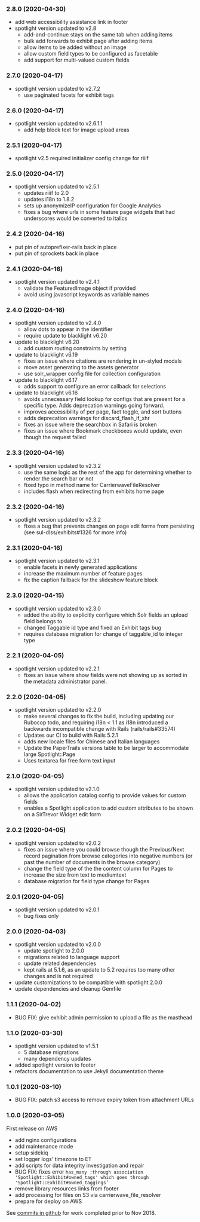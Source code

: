 ### 2.8.0 (2020-04-30)

* add web accessibility assistance link in footer
* spotlight version updated to v2.8
  * add-and-continue stays on the same tab when adding items
  * bulk add forwards to exhibit page after adding items
  * allow items to be added without an image
  * allow custom field types to be configured as facetable
  * add support for multi-valued custom fields

### 2.7.0 (2020-04-17)

* spotlight version updated to v2.7.2
  * use paginated facets for exhibit tags

### 2.6.0 (2020-04-17)

* spotlight version updated to v2.6.1.1
  * add help block text for image upload areas

### 2.5.1 (2020-04-17)

* spotlight v2.5 required initializer config change for riiif

### 2.5.0 (2020-04-17)

* spotlight version updated to v2.5.1
  * updates riiif to 2.0
  * updates i18n to 1.8.2
  * sets up anonymizeIP configuration for Google Analytics
  * fixes a bug where urls in some feature page widgets that had underscores would be converted to italics

### 2.4.2 (2020-04-16)

* put pin of autoprefixer-rails back in place
* put pin of sprockets back in place

### 2.4.1 (2020-04-16)

* spotlight version updated to v2.4.1
  * validate the FeaturedImage object if provided
  * avoid using javascript keywords as variable names

### 2.4.0 (2020-04-16)

* spotlight version updated to v2.4.0
  * allow dots to appear in the identifier
  * require update to blacklight v6.20
* update to blacklight v6.20
  * add custom routing constraints by setting
* update to blacklight v6.19
  * fixes an issue where citations are rendering in un-styled modals
  * move asset generating to the assets generator
  * use solr_wrapper config file for collection configuration
* update to blacklight v6.17
  * adds support to configure an error callback for selections
* update to blacklight v6.16
  * avoids unnecessary field lookup for configs that are present for a specific type. Adds deprecation warnings going forward.
  * improves accessibility of per page, fact toggle, and sort buttons
  * adds deprecation warnings for discard_flash_if_xhr
  * fixes an issue where the searchbox in Safari is broken
  * fixes an issue where Bookmark checkboxes would update, even though the request failed

### 2.3.3 (2020-04-16)

* spotlight version updated to v2.3.2
  * use the same logic as the rest of the app for determining whether to render the search bar or not
  * fixed typo in method name for CarrierwaveFileResolver
  * includes flash when redirecting from exhibits home page
  
### 2.3.2 (2020-04-16)

* spotlight version updated to v2.3.2
  * fixes a bug that prevents changes on page edit forms from persisting (see sul-dlss/exhibits#1326 for more info)

### 2.3.1 (2020-04-16)

* spotlight version updated to v2.3.1
  * enable facets in newly generated applications
  * increase the maximum number of feature pages
  * fix the caption fallback for the slideshow feature block

### 2.3.0 (2020-04-15)

* spotlight version updated to v2.3.0
  * added the ability to explicitly configure which Solr fields an upload field belongs to
  * changed Taggable id type and fixed an Exhibit tags bug
  * requires database migration for change of taggable_id to integer type

### 2.2.1 (2020-04-05)

* spotlight version updated to v2.2.1
  * fixes an issue where show fields were not showing up as sorted in the metadata administrator panel.
    
### 2.2.0 (2020-04-05)

* spotlight version updated to v2.2.0
  * make several changes to fix the build, including updating our Rubocop todo, and requiring i18n < 1.1 as i18n introduced a backwards incompatible change with Rails (rails/rails#33574)
  * Updates our CI to build with Rails 5.2.1
  * adds new locale files for Chinese and Italian languages
  * Update the PaperTrails versions table to be larger to accommodate large Spotlight::Page
  * Uses textarea for free form text input

### 2.1.0 (2020-04-05)

* spotlight version updated to v2.1.0
  * allows the application catalog config to provide values for custom fields
  * enables a Spotlight application to add custom attributes to be shown on a SirTrevor Widget edit form  

### 2.0.2 (2020-04-05)

* spotlight version updated to v2.0.2
  * fixes an issue where you could browse though the Previous/Next record pagination from browse categories into negative numbers (or past the number of documents in the browse category)
  * change the field type of the the content column for Pages to increase the size from text to mediumtext
  * database migration for field type change for Pages  

### 2.0.1 (2020-04-05)

* spotlight version updated to v2.0.1
  * bug fixes only

### 2.0.0 (2020-04-03)

* spotlight version updated to v2.0.0
  * update spotlight to 2.0.0
  * migrations related to language support
  * update related dependencies
  * kept rails at 5.1.6, as an update to 5.2 requires too many other changes and is not required
* update customizations to be compatible with spotlight 2.0.0
* update dependencies and cleanup Gemfile

### 1.1.1 (2020-04-02)

* BUG FIX: give exhibit admin permission to upload a file as the masthead

### 1.1.0 (2020-03-30)

* spotlight version updated to v1.5.1
  * 5 database migrations
  * many dependency updates
* added spotlight version to footer
* refactors documentation to use Jekyll documentation theme

### 1.0.1 (2020-03-10)

* BUG FIX: patch s3 access to remove expiry token from attachment URLs

### 1.0.0 (2020-03-05)

First release on AWS

* add nginx configurations
* add maintenance mode
* setup sidekiq
* set logger logs' timezone to ET
* add scripts for data integrity investigation and repair
* BUG FIX: fixes error `has_many :through association 'Spotlight::Exhibit#owned_tags' which goes through 'Spotlight::Exhibit#owned_taggings’`
* remove library resources links from footer
* add processing for files on S3 via carrierwave_file_resolver
* prepare for deploy on AWS

See [commits in github](https://github.com/cul-it/exhibits-library-cornell-edu/commits/24129229e77a6cdf19426535e1a27008172bed3d) for work completed prior to Nov 2018.
